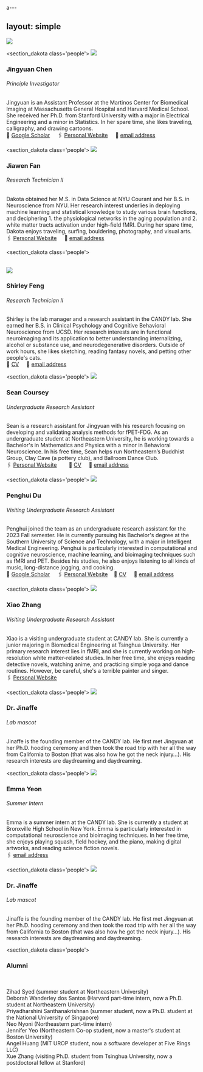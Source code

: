 a---

layout: simple
---

<div class='logo'>
	<div class='logo-wrap'>
	<img src="/images/LabMembers.png" >
</div>
</div>


<section_dakota class='people'>
	<img src="/images/Jingyuan.png">
	<div class='text'> 
	<h3>Jingyuan Chen</h3>
	<h6><em>Principle Investigator</em></h6>
    <p1>Jingyuan is an Assistant Professor at the Martinos Center for Biomedical Imaging at Massachusetts General Hospital and Harvard Medical School. She received her Ph.D. from Stanford University with a major in Electrical Engineering and a minor in Statistics. In her spare time, she likes traveling, calligraphy, and drawing cartoons.<br> 
	📖  <a href = "https://scholar.google.com/citations?user=x2-XVPUAAAAJ&hl=en&oi=ao">Google Scholar</a>
    &nbsp;&nbsp;&nbsp;
	🖇  <a href = "https://sites.google.com/view/jingyuan-e-chen/about">Personal Website</a> &nbsp;&nbsp;&nbsp;
	📧 <a href = "mailto:jechen@mgh.harvard.edu">email address</a>
    </p1>
</div>
</section_dakota>



<section_dakota class='people'>
	<img src="/images/Dakota.png" >
<div class='text'> 
	<h3>Jiawen Fan</h3>
	<h6><em>Research Technician II</em></h6>
    <p1>Dakota obtained her M.S. in Data Science at NYU Courant and her B.S. in Neuroscience from NYU. Her research interest underlies in deploying machine learning and statistical knowledge to study various brain functions, and deciphering 1. the physiological networks in the aging population and 2. white matter tracts activation under high-field fMRI. During her spare time, Dakota enjoys traveling, surfing, bouldering, photography, and visual arts. <br> 
    	🖇  <a href = "https://dakotafan.github.io/Portfolio/">Personal Website</a> &nbsp;&nbsp;&nbsp;
	📧 <a href = "mailto:jfan0@mgh.harvard.edu">email address</a>
    </p1> <br>
</div>
</section_dakota>


<section_dakota class='people'>
	<p> </p><br>
	<img src="/images/shirley.jpg" >
<div class='text'> 
	<h3>Shirley Feng</h3>
	<h6><em>Research Technician II</em></h6>
    <p1>Shirley is the lab manager and a research assistant in the CANDY lab. She earned her B.S. in Clinical Psychology and Cognitive Behavioral Neuroscience from UCSD. Her research interests are in functional neuroimaging and its application to better understanding internalizing, alcohol or substance use, and neurodegenerative disorders. Outside of work hours, she likes sketching, reading fantasy novels, and petting other people's cats. <br> 
	📄  <a href= "https://www.jechenlab.com/assets/Shirley_CV.pdf">CV</a> &nbsp;&nbsp;&nbsp;
	📧 <a href = "mailto:sfeng3@mgh.harvard.edu">email address</a>
    </p1> 
</div>
</section_dakota>

<section_dakota class='people'>
	<img src="/images/Sean.png" >
	<div class='text'> 
	<h3>Sean Coursey</h3>
	<h6><em>Undergraduate Research Assistant</em></h6>
    <p1>Sean is a research assistant for Jingyuan with his research focusing on developing and validating analysis methods for fPET-FDG. As an undergraduate student at Northeastern University, he is working towards a Bachelor's in Mathematics and Physics with a minor in Behavioral Neuroscience. In his free time, Sean helps run Northeastern’s Buddhist Group, Clay Cave (a pottery club), and Ballroom Dance Club.<br> 
	🖇  <a href = "https://www.seancoursey.com/">Personal Website</a> &nbsp;&nbsp;
    &nbsp;&nbsp;&nbsp;
	📄  <a href= "https://drive.google.com/file/d/1gNcb_G67HjOkPChk0lYX44-ITdEf6wLM/view">CV</a> &nbsp;&nbsp;&nbsp;
	📧 <a href = "mailto:SCOURSEY@mgh.harvard.edu">email address</a>
    </p1> 
</div>
</section_dakota>


<section_dakota class='people'>
	<img src="/images/Penghui.png" >
<div class='text'> 
	<h3>Penghui Du</h3>
	<h6><em>Visiting Undergraduate Research Assistant</em></h6>
    <p1>Penghui joined the team as an undergraduate research assistant for the 2023 Fall semester. He is currently pursuing his Bachelor's degree at the Southern University of Science and Technology, with a major in Intelligent Medical Engineering. Penghui is particularly interested in computational and cognitive neuroscience, machine learning, and bioimaging techniques such as fMRI and PET. Besides his studies, he also enjoys listening to all kinds of music, long-distance jogging, and cooking.<br> 
	📖  <a href = "https://scholar.google.com/citations?hl=zh-CN&user=RMFYKDYAAAAJ&view_op=list_works&gmla=ABEO0YpFxJq8w-fxYbaoNpDQh90oNAkj7t9EYk-ip4E_TzYhk62QxTuIRPomkLY1YLSSnY9Bbfts6MivJ5oLLy2vx5ZefZdSpexTZVX5ibI">Google Scholar</a>
    &nbsp;&nbsp;&nbsp;
	🖇  <a href = "https://penghui-du.com/">Personal Website</a>&nbsp;&nbsp;&nbsp;
	📄  <a href= "https://penghui-du.com/uploads/resume.pdf">CV</a> &nbsp;&nbsp;&nbsp;
	📧 <a href = "mailto:pedu@mgh.harvard.edu">email address</a>
    </p1> 
</div>
</section_dakota>

<section_dakota class='people'>
	<img src="/images/XiaoZhang.png" >
<div class='text'> 
	<h3>Xiao Zhang</h3>
	<h6><em>Visiting Undergraduate Research Assistant</em></h6>
    <p1>Xiao is a visiting undergraduate student at CANDY lab. She is currently a junior majoring in Biomedical Engineering at Tsinghua University. Her primary research interest lies in fMRI, and she is currently working on high-resolution white matter-related studies. In her free time, she enjoys reading detective novels, watching anime, and practicing simple yoga and dance routines. However, be careful, she's a terrible painter and singer. <br> 
    	🖇  <a href = "https://xzy-xyz.github.io/">Personal Website</a>
    </p1> 
</div>
</section_dakota>

<section_dakota class='people'>
	<img src="/images/giraffe.png" >
<div class='text'> 
	<h3>Dr. Jinaffe</h3>
	<h6><em>Lab mascot</em></h6>
    <p1>Jinaffe is the founding member of the CANDY lab. He first met Jingyuan at her Ph.D. hooding ceremony and then took the road trip with her all the way from California to Boston (that was also how he got the neck injury…). His research interests are daydreaming and daydreaming.  </p1>  
</div>
</section_dakota>

<section_dakota class='people'>
	<img src="/images/emma.png" >
<div class='text'> 
	<h3>Emma Yeon</h3>
	<h6><em>Summer Intern</em></h6>
    <p1>Emma is a summer intern at the CANDY lab. She is currently a student at Bronxville High School in New York. Emma is particularly interested in computational neuroscience and bioimaging techniques. In her free time, she enjoys playing squash, field hockey, and the piano, making digital artworks, and reading science fiction novels. <br> 
    	🖇  <a href = "eyeon@mgh.harvard.edu'">email address</a>
    </p1> 
</div>
</section_dakota>

<section_dakota class='people'>
	<img src="/images/giraffe.png" >
<div class='text'> 
	<h3>Dr. Jinaffe</h3>
	<h6><em>Lab mascot</em></h6>
    <p1>Jinaffe is the founding member of the CANDY lab. He first met Jingyuan at her Ph.D. hooding ceremony and then took the road trip with her all the way from California to Boston (that was also how he got the neck injury…). His research interests are daydreaming and daydreaming.  </p1>  
</div>
</section_dakota>

<section_dakota class='people'>

<div class='alumni'> 
		<h3>Alumni</h3>
		<br>
<br>
    <p1> 
Zihad Syed (summer student at Northeastern University)<br>
Deborah Wanderley dos Santos (Harvard part-time intern, now a Ph.D. student at Northeastern University)<br>
Priyadharshini Santhanakrishnan (summer student, now a Ph.D. student at the National University of Singapore)<br>
Neo Nyoni (Northeastern part-time intern)<br>
Jennifer Yeo (Northeastern Co-op student, now a master's student at Boston University)<br>
Angel Huang (MIT UROP student, now a software developer at Five Rings LLC)<br>
Xue Zhang (visiting Ph.D. student from Tsinghua University, now a postdoctoral fellow at Stanford)<br>
</p1>  
</div>
</section_dakota>



